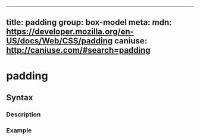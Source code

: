 
  ---
  title: padding
  group: box-model
  meta:
    mdn: https://developer.mozilla.org/en-US/docs/Web/CSS/padding
    caniuse: http://caniuse.com/#search=padding
  ---

  # padding
  <!--- Introduction for padding, keep it brief and set the overall context -->

  ## Syntax
  <!--- Introduce the various syntax for padding -->

  ### Description
  <!--- For each major section of syntax, provide a description explaining its usage further -->

  ### Example
  <!--- Provide code examples for the syntax block you're currently describing -->